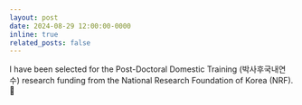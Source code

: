 ```yaml
---
layout: post
date: 2024-08-29 12:00:00-0000
inline: true
related_posts: false
---
```


I have been selected for the Post-Doctoral Domestic Training (박사후국내연수) research funding from the National Research Foundation of Korea (NRF). 🔬